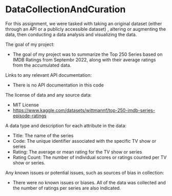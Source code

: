 # DataCollectionAndCuration

For this assignment, we were tasked with taking an original dataset (either through an API or a publicly accessible dataset) , altering or augmenting the data, then conducting a data analysis and visualizing the data.


The goal of my project: 

- The goal of my project was to summarize the Top 250 Series based on IMDB Ratings from Septembr 2022, along with their average ratings from the accumulated data.

Links to any relevant API documentation: 

- There is no API documentation in this code

The license of  data and any source data:

- MIT License
- https://www.kaggle.com/datasets/wittmannf/top-250-imdb-series-episode-ratings

A data type and description for each attribute in the data:

- Title: The name of the series
- Code: The unique identifier associated with the specific TV show or series
- Rating: The average or mean rating for the TV show or series
- Rating Count: The number of individual scores or ratings counted per TV show or series.

Any known issues or potential issues, such as sources of bias in collection:

- There were no known issues or biases. All of the data was collected and the number of ratings per series are also indicated.

